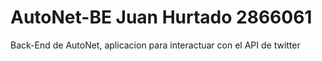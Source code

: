 # AutoNet-BE Juan Hurtado 2866061
Back-End de AutoNet, aplicacion para interactuar con el API de twitter
